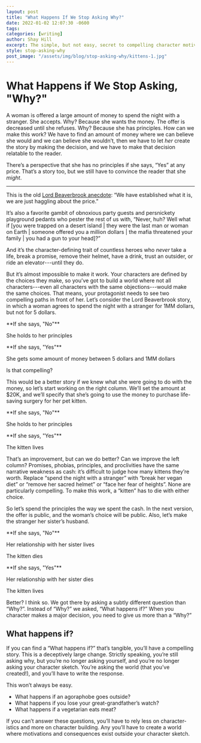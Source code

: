```yaml
---
layout: post
title: "What Happens If We Stop Asking Why?"
date: 2022-01-02 12:07:30 -0600
tags:
categories: [writing]
author: Shay Hill
excerpt: The simple, but not easy, secret to compelling character motivation.
style: stop-asking-why
post_image: "/assets/img/blog/stop-asking-why/kittens-1.jpg"
---
```


# What Happens if We Stop Asking, "Why?"

A woman is offered a large amount of money to spend the night with a stranger. She accepts. Why? Because she wants the money. The offer is decreased until she refuses. Why? Because she has principles.
How can we make this work? We have to find an amount of money where we can believe she would and we can believe she wouldn’t, then we have to let *her* create the story by making the decision, and we have to make that decision relatable to the reader.

There’s a perspective that she has no principles if she says, “Yes” at any price. That’s a story too, but we still have to convince the reader that she *might*.

--------------------------------------------------------------------------------

This is the old [Lord Beaverbrook anecdote](https://quoteinvestigator.com/2012/03/07/haggling/): “We have established what it is, we are just haggling about the price.”

It’s also a favorite gambit of obnoxious party guests and persnickety playground pedants who pester the rest of us with, “Never, huh? Well what if [you were trapped on a desert island \| they were the last man or woman on Earth \| someone offered you a million dollars \| the mafia threatened your family \| you had a gun to your head]?”

And it’s the character-defining trait of countless heroes who *never* take a life, break a promise, remove their helmet, have a drink, trust an outsider, or ride an elevator---until they do.

But it’s almost impossible to make it work. Your characters are defined by the choices they make, so you’ve got to build a world where not all characters---even all characters with the same objections---would make the same choices. That means, your protagonist needs to see two compelling paths in front of her. Let’s consider the Lord Beaverbrook story, in which a woman agrees to spend the night with a stranger for 1MM dollars, but not for 5 dollars.

<div class="colleft" markdown="1">
**If she says, "No"**

She holds to her principles

</div>
<div class="colright" markdown="1">
**If she says, "Yes"**

She gets some amount of money between 5 dollars and 1MM dollars

</div>

Is that compelling?

This would be a better story if we knew what she were going to do with the money, so let’s start working on the right column. We’ll set the amount at $20K, and we’ll specify that she’s going to use the money to purchase life-saving surgery for her pet kitten.

<div class="colleft" markdown="1">
**If she says, "No"**

She holds to her principles

</div>

<div class="colright" markdown="1">
**If she says, "Yes"**

The kitten lives

</div>

That’s an improvement, but can we do better? Can we improve the left column? Promises, phobias, principles, and proclivities have the same narrative weakness as cash: it’s difficult to judge how many kittens they’re worth. Replace “spend the night with a stranger” with “break her vegan diet” or “remove her sacred helmet” or “face her fear of heights”. None are particularly compelling. To make this work, a “kitten” has to die with either choice.

So let’s spend the principles the way we spent the cash. In the next version, the offer is public, and the woman’s choice will be public. Also, let’s make the stranger her sister’s husband.

<div class="colleft" markdown="1">
**If she says, "No"**

Her relationship with her sister lives

The kitten dies

</div>

<div class="colright" markdown="1">
**If she says, "Yes"**

Her relationship with her sister dies

The kitten lives

</div>

Better? I think so. We got there by asking a subtly different question than “Why?”. Instead of “Why?” we asked, “What happens if?” When you character makes a major decision, you need to give us more than a “Why?”

## What happens if?

If you can find a “What happens if?” that’s tangible, you’ll have a compelling story. This is a deceptively large change. Strictly speaking, you’re still asking why, but you’re no longer asking yourself, and you’re no longer asking your character sketch. You’re asking the world (that you’ve created!), and you’ll have to write the response.

This won’t always be easy.

* What happens if an agoraphobe goes outside?
* What happens if you lose your great-grandfather’s watch?
* What happens if a vegetarian eats meat?

If you can’t answer these questions, you’ll have to rely less on character-istics and more on character building. Any you’ll have to create a world where motivations and consequences exist outside your character sketch.
